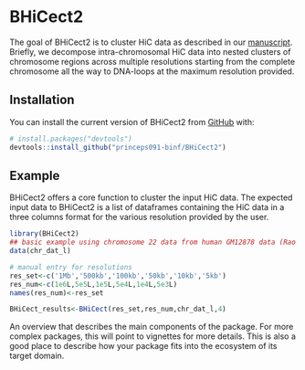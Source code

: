 # BHiCect2

<!-- badges: start -->

<!-- badges: end -->

The goal of BHiCect2 is to cluster HiC data as described in our [manuscript](). Briefly, we decompose intra-chromosomal HiC data into nested clusters of chromosome regions across multiple resolutions starting from the complete chromosome all the way to DNA-loops at the maximum resolution provided.

## Installation

You can install the current version of BHiCect2 from [GitHub](https://github.com/) with:

``` r
# install.packages("devtools")
devtools::install_github("princeps091-binf/BHiCect2")
```

## Example

BHiCect2 offers a core function to cluster the input HiC data. The expected input data to BHiCect2 is a list of dataframes containing the HiC data in a three columns format for the various resolution provided by the user.

``` r
library(BHiCect2)
## basic example using chromosome 22 data from human GM12878 data (Rao et al. 2014)
data(chr_dat_l)

# manual entry for resolutions
res_set<-c('1Mb','500kb','100kb','50kb','10kb','5kb')
res_num<-c(1e6L,5e5L,1e5L,5e4L,1e4L,5e3L)
names(res_num)<-res_set

BHiCect_results<-BHiCect(res_set,res_num,chr_dat_l,4)

```

An overview that describes the main components of the package. For more complex packages, this will point to vignettes for more details. This is also a good place to describe how your package fits into the ecosystem of its target domain.
